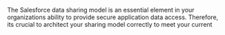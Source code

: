 The Salesforce data sharing model is an essential element in your organizations ability to provide secure application data access. Therefore, its crucial to architect your sharing model correctly to meet your current 